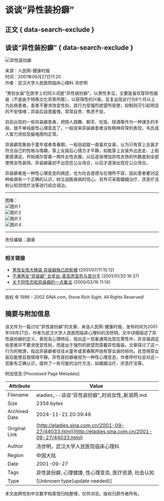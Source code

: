 # 谈谈“异性装扮癖”

## 正文 { data-search-exclude }


## 谈谈“异性装扮癖” { data-search-exclude }

![异性装扮癖](https://beacon.sina.com.cn/a.gif?noScript)

来源：人民网-健康时报  
时间：2001年09月27日11:20  
作者：武汉大学人民医院临床心理科 汤世明  

“男扮女装”在医学上的同义词是“异性装扮癖”，以男性多见，主要是喜欢穿异性服装（不是由于特殊文化背景所致），以获得性的兴奋。反复出现此行为6个月以上为此病患者。患者不要求改变性别，其行为受强烈欲望所驱使，抑制则可引起明显的不安情绪；异装后自感羞愧，常常自责、焦虑不安。

目前出现的一些异装癖患者，把陪人跳舞、聊天、吃饭、陪酒等作为一种谋生的手段，就不单纯是性心理变态了。一般说来异装癖患者没有精神异常的表现，韦氏成人智力测验及脑电图均正常。

异装癖现象始于童年或者青春期，一般自幼就一直喜欢女装，认为只有穿上女装才符合自己的性格与情趣，穿上女装后心情方才平静，如能穿上女装外出走走、上街更感满足。开始偶尔穿着一两件女性衣服，以后逐渐增加异性衣饰的件数直到全部使用女性装饰。异装癖最初不出现在公众场合，以后才逐渐出现在公众场合。

异装癖者是一种性心理变态的病症，也为社会道德与伦理所不容，因此患者要对这种疾病有一个正确的认识，树立战胜疾病的信心。另外可采取婚姻治疗、厌恶疗法和认知领悟疗法等进行综合调治。

---

图像：  
![图片1](http://image2.sina.com.cn/living/v/c.gif)  
![图片2](http://image2.sina.com.cn/living/v/ss112701.gif)  
![图片3](http://image2.sina.com.cn/living/v/ss112710.gif)  
![图片4](http://image2.sina.com.cn/living/v/ss112711.gif)  

---

责任编辑：康康  

---

### 相关链接
- [男孩女孩大换装 异装癖族凸现影楼](http://news.sina.com.cn/s/299224.html) (2001/07/11 15:12)  
- [不满男友“异装癖” 女星丝-麦高恩宣布与其分手](http://ent.sina.com.cn/s/u/31038.html) (2001/01/20 16:37)  
- [关于同性恋和异装癖的一点看法](http://ent.sina.com.cn/amusement/comment/netant/2000-03-16/5509.shtml) (2000/03/16 11:14)  

---

版权 © 1996 - 2002 SINA.com, Stone Rich Sight. All Rights Reserved!

## 摘要与附加信息

<!-- tcd_abstract -->
该文件为一篇讨论“异性装扮癖”的文章，来自人民网-健康时报，发布时间为2001年09月27日，作者为武汉大学人民医院临床心理科的汤世明。文中详细描述了异性装扮癖的定义、表现及心理特征，指出这一现象通常出现在男性中，并且强调这些患者并不要求改变性别，而是出于强烈的欲望而穿戴异性服装。文章探讨了这一行为的根源，指出异装癖者往往从童年或青春期开始有穿女装的倾向，且觉得穿女装后能使自我情绪平静。异性装扮癖被视为一种性心理变态，作者呼吁社会对这一现象有正确认识，提供了一些可能的治疗方法，如婚姻治疗、厌恶疗法等。
<!-- tcd_abstract_end -->

附加信息 [Processed Page Metadata]

| Attribute       | Value                                  |
|-----------------|----------------------------------------|
| Filename        | eladies_--谈谈“异性装扮癖”_时尚女性_新浪网.md                             |
| Size            | 2358 bytes                           |
| Archived Date   | 2024-11-21 20:39:48                             |
| Original Link   | [http://eladies.sina.com.cn/2001-09-27/44033.html](http://eladies.sina.com.cn/2001-09-27/44033.html)                       |
| Author          | 汤世明，武汉大学人民医院临床心理科                               |
| Region          | 中国大陆                               |
| Date            | 2001-09-27                                 |
| Tags            | 异性装扮癖, 心理健康, 性心理变态, 医疗资源, 社会认知                                 |
| Type            | [Unknown type(update needed)]                                 |
<!-- tcd_table_end -->

本文由跨性别中文数字档案馆归档整理，仅供浏览。版权归原作者所有。
